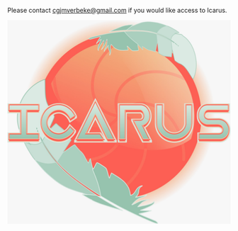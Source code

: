 Please contact cgjmverbeke@gmail.com if you would like access to Icarus.


![Logo Icarus](https://github.com/amrvac-icarus/icarus/blob/master/logo_icarus.jpeg)
